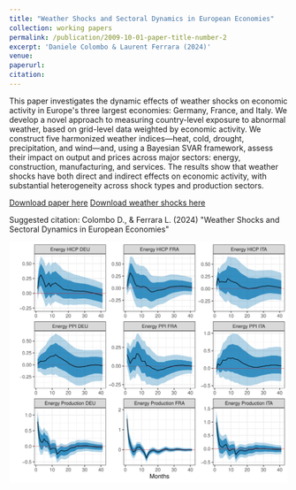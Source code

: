 ```yaml
---
title: "Weather Shocks and Sectoral Dynamics in European Economies"
collection: working papers
permalink: /publication/2009-10-01-paper-title-number-2
excerpt: 'Daniele Colombo & Laurent Ferrara (2024)'
venue: 
paperurl:
citation:
---
```


<!-- **📝 R&R: 2024-02-05** -->

This paper investigates the dynamic effects of weather shocks on economic activity in Europe's three largest economies: Germany, France, and Italy. We develop a novel approach to measuring country-level exposure to abnormal weather, based on grid-level data weighted by economic activity. We construct five harmonized weather indices—heat, cold, drought, precipitation, and wind—and, using a Bayesian SVAR framework, assess their impact on output and prices across major sectors: energy, construction, manufacturing, and services. The results show that weather shocks have both direct and indirect effects on economic activity, with substantial heterogeneity across shock types and production sectors.

[Download paper here](https://colombodaniele.github.io/files/Weather_Shocks_and_Sectoral_Dynamics_in_European_Economies___COLOMBO__FERRARA_2025.pdf)
[Download weather shocks here](http://colombodaniele.github.io/files/weather_shocks__lights252015__num_days_tot_quantity__0.95_perc.xlsx)

Suggested citation: Colombo D., & Ferrara L. (2024) "Weather Shocks and Sectoral Dynamics in European Economies"

![Figure3](/images/Figure_ColomboFerrara2025.png)
